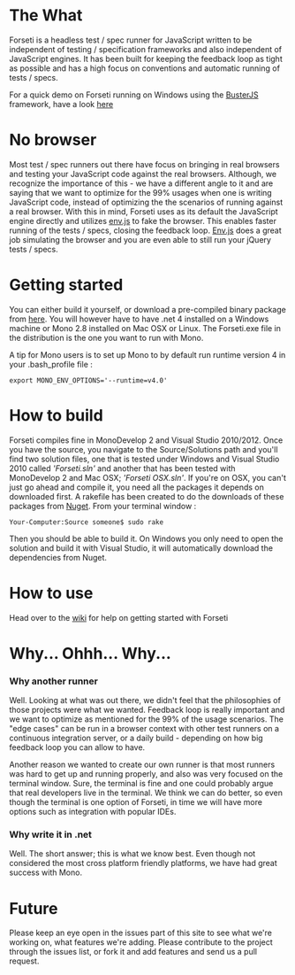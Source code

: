 # The What #
Forseti is a headless test / spec runner for JavaScript written to be independent of testing / specification frameworks and also independent of JavaScript engines. It has been built for keeping the feedback loop as tight as possible and has a high focus on conventions and automatic running of tests / specs.

For a quick demo on Forseti running on Windows using the [BusterJS](http://busterjs.org/) framework, have a look [here](https://vimeo.com/45744794)

# No browser #
Most test / spec runners out there have focus on bringing in real browsers and testing your JavaScript code against the real browsers. Although, we recognize the importance of this - we have a different angle to it and are saying that we want to optimize for the 99% usages when one is writing JavaScript code, instead of optimizing the the scenarios of running against a real browser. With this in mind, Forseti uses as its default the JavaScript engine directly and utilizes [env.js](http://www.envjs.com/) to fake the browser. This enables faster running of the tests / specs, closing the feedback loop. [Env.js](http://www.envjs.com/) does a great job simulating the browser and you are even able to still run your jQuery tests / specs.

# Getting started #

You can either build it yourself, or download a pre-compiled binary package from [here](https://github.com/dolittle/Forseti/wiki). You will however have to have .net 4 installed on a Windows machine or Mono 2.8 installed on Mac OSX or Linux. The Forseti.exe file in the distribution is the one you want to run with Mono.  
  
A tip for Mono users is to set up Mono to by default run runtime version 4 in your .bash_profile file :

	export MONO_ENV_OPTIONS='--runtime=v4.0'
 
 
# How to build #

Forseti compiles fine in MonoDevelop 2 and Visual Studio 2010/2012. Once you have the source, you navigate to the Source/Solutions path and you'll find two solution files, one that is tested under Windows and Visual Studio 2010 called *'Forseti.sln'* and another that has been tested with MonoDevelop 2 and Mac OSX; *'Forseti OSX.sln'*. If you're on OSX, you can't just go ahead and compile it, you need all the packages it depends on downloaded first. A rakefile has been created to do the downloads of these packages from [Nuget](http://www.nuget.org). 
From your terminal window :

	Your-Computer:Source someone$ sudo rake

Then you should be able to build it.
On Windows you only need to open the solution and build it with Visual Studio, it will automatically download the dependencies from Nuget.

# How to use #

Head over to the [wiki](https://github.com/dolittle/Forseti/wiki) for help on getting started with Forseti

# Why... Ohhh... Why... #

### Why another runner ###
Well. Looking at what was out there, we didn't feel that the philosophies of those projects were what we wanted. Feedback loop is really important and we want to optimize as mentioned for the 99% of the usage scenarios. The "edge cases" can be run in a browser context with other test runners on a continuous integration server, or a daily build - depending on how big feedback loop you can allow to have.

Another reason we wanted to create our own runner is that most runners was hard to get up and running properly, and also was very focused on the terminal window. Sure, the terminal is fine and one could probably argue that real developers live in the terminal. We think we can do better, so even though the terminal is one option of Forseti, in time we will have more options such as integration with popular IDEs.

### Why write it in .net ###
Well. The short answer; this is what we know best. Even though not considered the most cross platform friendly platforms, we have had great success with Mono.

# Future #
Please keep an eye open in the issues part of this site to see what we're working on, what features we're adding. Please contribute to the project through the issues list, or fork it and add features and send us a pull request. 
